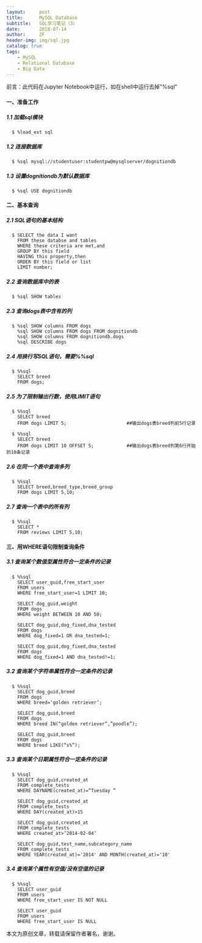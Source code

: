 ```yaml
---
layout:     post
title:      MySQL Database
subtitle:   SQL学习笔记（3）
date:       2018-07-14
author:     ZF
header-img: img/sql.jpg
catalog: true
tags:
    - MySQL
    - Relational Database
    - Big Data
--- 
```


前言：此代码在Jupyter Notebook中运行，如在shell中运行去掉"%sql"

#### 一、准备工作

##### 1.1 加载sql模块

      $ %load_ext sql

##### 1.2 连接数据库

      $ %sql mysql://studentuser:studentpw@mysqlserver/dognitiondb

##### 1.3 设置dognitiondb为默认数据库

      $ %sql USE dognitiondb 

#### 二、基本查询
##### 2.1 SQL语句的基本结构

      $ SELECT the data I want
        FROM these databse and tables
        WHERE these criteria are met,and
        GROUP BY this field
        HAVING this property,then
        ORDER BY this field or list
        LIMIT number;
        
##### 2.2 查询数据库中的表

      $ %sql SHOW tables

##### 2.3 查询dogs表中含有的列

      $ %sql SHOW columns FROM dogs
        %sql SHOW columns FROM dogs FROM dognitiondb
        %sql SHOW columns FROM dognitiondb.dogs
        %sql DESCRIBE dogs

##### 2.4 用换行写SQL语句，需要%%sql

      $ %%sql
        SELECT breed
        FROM dogs;

##### 2.5 为了限制输出行数，使用LIMIT语句

      $ %%sql
        SELECT breed
        FROM dogs LIMIT 5;                      ##输出dogs表breed列前5行记录

      $ %%sql
        SELECT breed
        FROM dogs LIMIT 10 OFFSET 5;            ##输出dogs表breed列第6行开始的10条记录

##### 2.6 在同一个表中查询多列

      $ %%sql
        SELECT breed,breed_type,breed_group
        FROM dogs LIMIT 5,10;

##### 2.7 查询一个表中的所有列

      $ %%sql
        SELECT *
        FROM reviews LIMIT 5,10;

#### 三、用WHERE语句限制查询条件

##### 3.1 查询某个数值型属性符合一定条件的记录

      $ %%sql
        SELECT user_guid,free_start_user
        FROM users
        WHERE free_start_user=1 LIMIT 10;

        SELECT dog_guid,weight
        FROM dogs
        WHERE weight BETWEEN 10 AND 50;

        SELECT dog_guid,dog_fixed,dna_tested
        FROM dogs
        WHERE dog_fixed=1 OR dna_tested=1;

        SELECT dog_guid,dog_fixed,dna_tested
        FROM dogs
        WHERE dog_fixed=1 AND dna_tested!=1;

##### 3.2 查询某个字符串属性符合一定条件的记录

      $ %%sql
        SELECT dog_guid,breed
        FROM dogs
        WHERE breed=‘golden retriever’;

        SELECT dog_guid,breed
        FROM dogs
        WHERE breed IN(“golden retriever”,”poodle”);

        SELECT dog_guid,breed
        FROM dogs
        WHERE breed LIKE(“s%”);

##### 3.3 查询某个日期属性符合一定条件的记录

      $ %%sql
        SELECT dog_guid,created_at
        FROM complete_tests
        WHERE DAYNAME(created_at)=“Tuesday ”

        SELECT dog_guid,created_at
        FROM complete_tests
        WHERE DAY(created_at)>15

        SELECT dog_guid,created_at
        FROM complete_tests
        WHERE created_at>’2014-02-04’

        SELECT dog_guid,test_name,subcategory_name
        FROM complete_tests
        WHERE YEAR(created_at)='2014' AND MONTH(created_at)='10'

##### 3.4 查询某个属性有空值/没有空值的记录

      $ %%sql
        SELECT user_guid
        FROM users
        WHERE free_start_user IS NOT NULL

        SELECT user_guid
        FROM users
        WHERE free_start_user IS NULL
        
        

本文为原创文章，转载请保留作者署名，谢谢。
